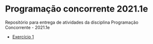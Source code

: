 # Programação concorrente 2021.1e

Repositório para entrega de atividades da disciplina Programação Concorrente - 2021.1e

* [Exercício 1](./exercicio1)
